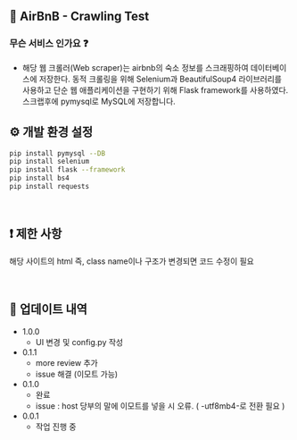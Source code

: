 ## 🙌 AirBnB - Crawling Test

###  무슨 서비스 인가요 ❓
- 해당 웹 크롤러(Web scraper)는 airbnb의 숙소 정보를 스크래핑하여 데이터베이스에 저장한다. 동적 크롤링을 위해 Selenium과 BeautifulSoup4 라이브러리를 사용하고 단순 웹 애플리케이션을 구현하기 위해 Flask framework를 사용하였다. 스크랩후에 pymysql로 MySQL에 저장합니다.

## ⚙ 개발 환경 설정

```sh
pip install pymysql --DB
pip install selenium
pip install flask --framework
pip install bs4
pip install requests
```
<br>

## ❗ 제한 사항

해당 사이트의 html 즉, class name이나 구조가 변경되면 코드 수정이 필요  

<br>

## 🧾 업데이트 내역  

* 1.0.0
    * UI 변경 및 config.py 작성
* 0.1.1
    * more review 추가
    * issue 해결 (이모트 가능)
* 0.1.0
    * 완료
    * issue : host 당부의 말에 이모트를 넣을 시 오류. ( -utf8mb4-로 전환 필요 )
* 0.0.1
    * 작업 진행 중
